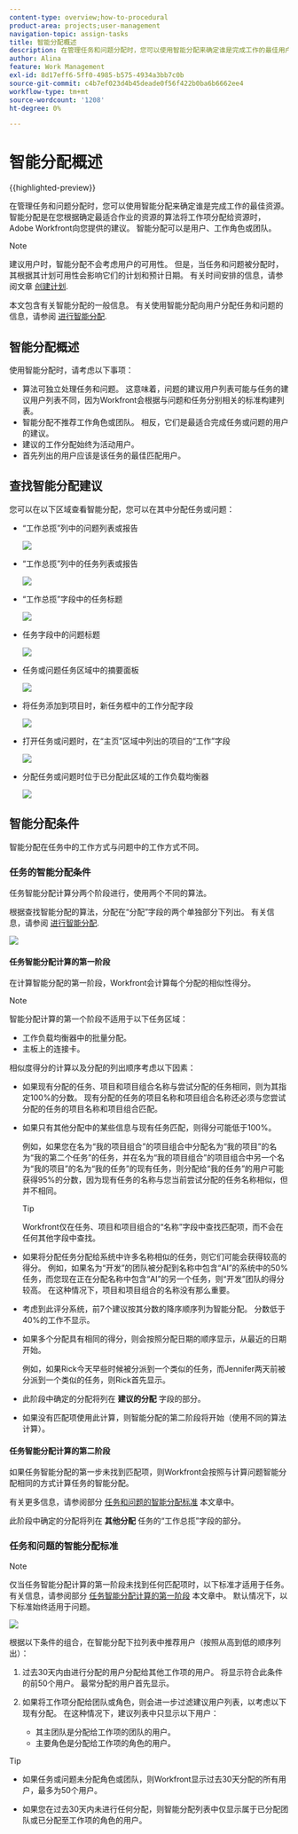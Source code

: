 ```yaml
---
content-type: overview;how-to-procedural
product-area: projects;user-management
navigation-topic: assign-tasks
title: 智能分配概述
description: 在管理任务和问题分配时，您可以使用智能分配来确定谁是完成工作的最佳用户。 智能分配是在您根据确定最适合作业的资源的算法将工作项分配给资源时，Adobe Workfront向您提供的建议。
author: Alina
feature: Work Management
exl-id: 8d17eff6-5ff0-4985-b575-4934a3bb7c0b
source-git-commit: c4b7ef023d4b45deade0f56f422b0ba6b6662ee4
workflow-type: tm+mt
source-wordcount: '1208'
ht-degree: 0%

---
```


# 智能分配概述


<!-- {{preview-and-fast-release}} -->

{{highlighted-preview}}

在管理任务和问题分配时，您可以使用智能分配来确定谁是完成工作的最佳资源。 智能分配是在您根据确定最适合作业的资源的算法将工作项分配给资源时，Adobe Workfront向您提供的建议。 智能分配可以是用户、工作角色或团队。

>[!NOTE]
>
>建议用户时，智能分配不会考虑用户的可用性。 但是，当任务和问题被分配时，其根据其计划可用性会影响它们的计划和预计日期。 有关时间安排的信息，请参阅文章 [创建计划](../../../administration-and-setup/set-up-workfront/configure-timesheets-schedules/create-schedules.md).

本文包含有关智能分配的一般信息。 有关使用智能分配向用户分配任务和问题的信息，请参阅 [进行智能分配](../../../manage-work/tasks/assign-tasks/make-smart-assignments.md).

## 智能分配概述

使用智能分配时，请考虑以下事项：

* 算法可独立处理任务和问题。 这意味着，问题的建议用户列表可能与任务的建议用户列表不同，因为Workfront会根据与问题和任务分别相关的标准构建列表。
* 智能分配不推荐工作角色或团队。 相反，它们是最适合完成任务或问题的用户的建议。
* 建议的工作分配始终为活动用户。
* 首先列出的用户应该是该任务的最佳匹配用户。

## 查找智能分配建议

您可以在以下区域查看智能分配，您可以在其中分配任务或问题：

* “工作总揽”列中的问题列表或报告

  ![](assets/smart-assignments-issue-list.png)

* <span class="preview">“工作总揽”列中的任务列表或报告 </span>

  <span class="preview">![](assets/smart-assignments-task-list.png)</span>

* <span class="preview">“工作总揽”字段中的任务标题</span>

  <span class="preview">![](assets/smart-assignments-task-header-nwe-350x302.png)</span>

* 任务字段中的问题标题

  ![](assets/smart-assignments-issue-header.png)

* 任务或问题任务区域中的摘要面板

  ![](assets/smart-assignments-summary-panel-nwe-350x332.png)

* <span class="preview">将任务添加到项目时，新任务框中的工作分配字段</span>

  <span class="preview">![](assets/smart-assignments-new-task-modal.png)</span>

* 打开任务或问题时，在“主页”区域中列出的项目的“工作”字段

  ![](assets/smart-assignments-in-home-nwe-350x216.png)

* 分配任务或问题时位于已分配此区域的工作负载均衡器

  ![](assets/smart-assignments-workload-balancer-bulk-assignments.png)


## 智能分配条件

<div class="preview">

智能分配在任务中的工作方式与问题中的工作方式不同。

### 任务的智能分配条件

任务智能分配计算分两个阶段进行，使用两个不同的算法。

根据查找智能分配的算法，分配在“分配”字段的两个单独部分下列出。 有关信息，请参阅 [进行智能分配](/help/quicksilver/manage-work/tasks/assign-tasks/make-smart-assignments.md).

![](assets/smart-assignments-task-list.png)

#### 任务智能分配计算的第一阶段

在计算智能分配的第一阶段，Workfront会计算每个分配的相似性得分。

>[!NOTE]
>
>智能分配计算的第一个阶段不适用于以下任务区域：
>
>* 工作负载均衡器中的批量分配。
>* 主板上的连接卡。


相似度得分的计算以及分配的列出顺序考虑以下因素：

* 如果现有分配的任务、项目和项目组合名称与尝试分配的任务相同，则为其指定100%的分数。 现有分配的任务的项目名称和项目组合名称还必须与您尝试分配的任务的项目名称和项目组合匹配。

* 如果只有其他分配中的某些信息与现有任务匹配，则得分可能低于100%。

  例如，如果您在名为“我的项目组合”的项目组合中分配名为“我的项目”的名为“我的第二个任务”的任务，并在名为“我的项目组合”的项目组合中另一个名为“我的项目”的名为“我的任务”的现有任务，则分配给“我的任务”的用户可能获得95%的分数，因为现有任务的名称与您当前尝试分配的任务名称相似，但并不相同。

  >[!TIP]
  >
  >  Workfront仅在任务、项目和项目组合的“名称”字段中查找匹配项，而不会在任何其他字段中查找。

* 如果将分配任务分配给系统中许多名称相似的任务，则它们可能会获得较高的得分。 例如，如果名为“开发”的团队被分配到名称中包含“AI”的系统中的50%任务，而您现在正在分配名称中包含“AI”的另一个任务，则“开发”团队的得分较高。 在这种情况下，项目和项目组合的名称没有那么重要。

* 考虑到此评分系统，前7个建议按其分数的降序顺序列为智能分配。 分数低于40%的工作不显示。

* 如果多个分配具有相同的得分，则会按照分配日期的顺序显示，从最近的日期开始。

  例如，如果Rick今天早些时候被分派到一个类似的任务，而Jennifer两天前被分派到一个类似的任务，则Rick首先显示。

* 此阶段中确定的分配将列在 **建议的分配** 字段的部分。

* 如果没有匹配项使用此计算，则智能分配的第二阶段将开始（使用不同的算法计算）。

#### 任务智能分配计算的第二阶段

如果任务智能分配的第一步未找到匹配项，则Workfront会按照与计算问题智能分配相同的方式计算任务的智能分配。

有关更多信息，请参阅部分 [任务和问题的智能分配标准](#smart-assignments-criteria-for-tasks-and-issues) 本文章中。

此阶段中确定的分配将列在 **其他分配** 任务的“工作总揽”字段的部分。 <!--update this to "Other assignments"-->

### 任务和问题的智能分配标准

</div>

>[!NOTE]
>
><span class="preview">仅当任务智能分配计算的第一阶段未找到任何匹配项时，以下标准才适用于任务。 有关信息，请参阅部分 [任务智能分配计算的第一阶段](#first-phase-of-smart-assignment-calculation-for-tasks) 本文章中。 默认情况下，以下标准始终适用于问题。 </span>

![](assets/smart-assignments-issue-header.png)

根据以下条件的组合，在智能分配下拉列表中推荐用户（按照从高到低的顺序列出）：

1. 过去30天内由进行分配的用户分配给其他工作项的用户。 将显示符合此条件的前50个用户。 最常分配的用户首先显示。

2. 如果将工作项分配给团队或角色，则会进一步过滤建议用户列表，以考虑以下现有分配。 在这种情况下，建议列表中只显示以下用户：

   * 其主团队是分配给工作项的团队的用户。
   * 主要角色是分配给工作项的角色的用户。

>[!TIP]
>
>* 如果任务或问题未分配角色或团队，则Workfront显示过去30天分配的所有用户，最多为50个用户。
>
>* 如果您在过去30天内未进行任何分配，则智能分配列表中仅显示属于已分配团队或已分配至工作项的角色的用户。

<!--the commented out piece in the tip above was live before but I am not totally sure that smart assignments look at your team. I think they look JUST at the team/ role assigned to the work item; see this help site request for more info: https://experience.adobe.com/#/@adobeinternalworkfront/so:hub-Hub/workfront/issue/62fd222200037eb87572c5b6ad6bf53e/overview -->
<!--
<div data-mc-conditions="QuicksilverOrClassic.Draft mode">
<div>
<h3>Smart assignments criteria for the Production environment</h3>
<p>(NOTE: drafted,this was the case BEFORE we updated the logic in the WB - with the 21.4 release)</p>
</div>
<p>Smart assignments display on tasks and issues when the following conditions are met:</p>
<ul>
<li>The task or issue is subordinate to a parent task or issue that has a user, team, or job role currently assigned. </li>
</ul>
<p>Smart assignments display the top twenty recommendations based on a proprietary algorithm that uses your own team information.</p>
<p>Users are recommended in the smart assignments drop-down list based on a combination of the following criteria (listed in order from most important to least important):</p>
<ul>
<li>The user has the team assigned to the task or issue designated as their Home Team</li>
<li>The user is also assigned to the parent task</li>
<li>The user has the same primary job role as is currently assigned to the task or issue</li>
<li>The user has the team assigned to the parent task or issue designated as their Home Team</li>
<li>The user is associated with the same primary job role currently assigned to the parent task</li>
<li>The user is a member of the same team as the user who assigned the task or issue and the team is designated as their Home Team</li>
<li>The user is a member of the same Home Group as the user who is assigning the task or issue</li>
<li>The user has the same primary job role as the user who is assigning the task or issue.</li>
</ul>
</div>
-->

<!--
<div data-mc-conditions="QuicksilverOrClassic.Draft mode">
<h2>Make smart assignments</h2>
<p>(NOTE:&nbsp;this was moved to its own article: make-smart-assignments.) </p>
<p>Smart assignments are available in most locations where you can make assignments in Workfront.</p>
<p>You can use smart assignments on tasks and issues that have previously been assigned to a job role or a team.</p> <note type="note">
You must have a Plan or a Work license and have at least Contribute permissions to a task or an issue to be able to make assignments to the task or the issue. You must have the Make Assignments option enabled in your permission level to make assignments.
</note>
<p>To use smart assignments:</p>
<ol>
<li value="1">Navigate to an issue or a task and click one of the following fields to edit them: <br>
<ul>
<li><p data-mc-conditions="QuicksilverOrClassic.Quicksilver">The <strong>Assignments</strong> field in the task or issue header</p></li>
<li>The <strong>Assignments</strong> field of a task or issue list using in-line editing in a task or issue list. </li>
<li>The <strong>Assignee</strong> field after you have clicked <strong>Advanced</strong> from a task or an issue. </li>
</ul></li>
<li value="2"> <p>Place your cursor in the assignment field, and wait for two seconds, then the <strong>Suggestions</strong> list is displayed.</p> <p>Users displayed in this list are the smart assignment suggestions for the task or the issue.<br></p> <p> <img src="assets/nwe-smart-assignment-suggestions-350x160.png" style="width: 350;height: 160;" data-mc-conditions="QuicksilverOrClassic.Quicksilver"> </p> </li>
<li value="3"> <p>Select the user in the recommendations list by clicking their name. </p> <p>If there are no suggestions, the suggestion list does not open.</p> </li>
<li value="4">(Optional) If you do not want to use one of the recommended users from the smart assignments list, start typing the name of the desired user and select the name when it appears in the list.</li>
<li value="5">Click <strong>Enter</strong> to make the assignment. </li>
</ol>
</div>
-->
